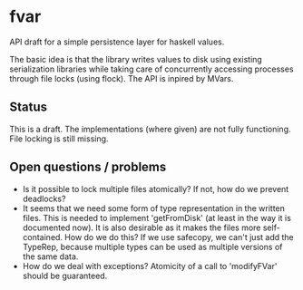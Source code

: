 fvar
====

API draft for a simple persistence layer for haskell values.

The basic idea is that the library writes values to disk using existing serialization libraries 
while taking care of concurrently accessing processes through file locks (using flock). 
The API is inpired by MVars.

Status
------

This is a draft. The implementations (where given) are not fully functioning. File locking is still missing.

Open questions / problems
-------------------------

  - Is it possible to lock multiple files atomically? If not, how do we prevent deadlocks?
  - It seems that we need some form of type representation in the written files. This is needed to implement 'getFromDisk' (at least in the way it is documented now). It is also desirable as it makes the files more self-contained. How do we do this? If we use safecopy, we can't just add the TypeRep, because multiple types can be used as multiple versions of the same data.
  - How do we deal with exceptions? Atomicity of a call to 'modifyFVar' should be guaranteed.

